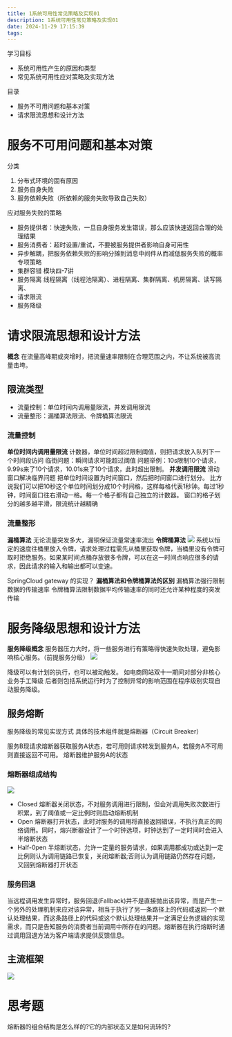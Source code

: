 ```yaml
---
title: 1系统可用性常见策略及实现01
description: 1系统可用性常见策略及实现01
date: 2024-11-29 17:15:39
tags:
---
```

学习目标
- 系统可用性产生的原因和类型
- 常见系统可用性应对策略及实现方法

目录
- 服务不可用问题和基本对策
- 请求限流思想和设计方法

# 服务不可用问题和基本对策
分类
1. 分布式环境的固有原因
2. 服务自身失败
3. 服务依赖失败（所依赖的服务失败导致自己失败）

应对服务失败的策略
- 服务提供者：快速失败，一旦自身服务发生错误，那么应该快速返回合理的处理结果
- 服务消费者：超时设置/重试，不要被服务提供者影响自身可用性
- 异步解耦，把服务依赖失败的影响分摊到消息中间件从而减低服务失败的概率
专项策略
- 集群容错
模块四-7讲
- 服务隔离
线程隔离（线程池隔离）、进程隔离、集群隔离、机房隔离、读写隔离、
- 请求限流
- 服务降级


# 请求限流思想和设计方法
**概念**
在流量高峰期或突增时，把流量速率限制在合理范围之内，不让系统被高流量击垮。
## 限流类型
- 流量控制：单位时间内调用量限流，并发调用限流
- 流量整形：漏桶算法限流、令牌桶算法限流
### 流量控制
**单位时间内调用量限流**
计数器，单位时间超过限制阈值，则把请求放入队列下一个时间段访问
临街问题：瞬间请求可能超过阈值
问题举例：10s限制10个请求，9.99s来了10个请求，10.01s来了10个请求，此时超出限制。
**并发调用限流**
滑动窗口解决临界问题
把单位时间设置为时间窗口，然后把时间窗口进行划分。
比方说我们可以把10秒这个单位时间划分成10个时间格，这样每格代表1秒钟。每过1秒钟，时间窗口往右滑动一格。每一个格子都有自己独立的计数器。
窗口的格子划分的越多越平滑，限流统计越精确
### 流量整形
**漏桶算法**
无论流量突发多大，漏铜保证流量常速率流出
**令牌桶算法**
![](流量整形-令牌桶算法.png)
系统以恒定的速度往桶里放入令牌，请求处理过程需先从桶里获取令牌，当桶里没有令牌可取时拒绝服务。如果某时间点桶存放很多令牌，可以在这一时间点响应很多的请求，因此请求的输入和输出都可以变速。

SpringCloud gateway 的实现？
**漏桶算法和令牌桶算法的区别**
漏桶算法强行限制数据的传输速率
令牌桶算法限制数据平均传输速率的同时还允许某种程度的突发传输

# 服务降级思想和设计方法
**服务降级概念**
服务器压力大时，将一些服务进行有策略得快速失败处理，避免影响核心服务。（前提服务分级）
![](服务降级.png)

降级可以有计划的执行，也可以被动触发。
如电商网站双十一期间对部分非核心业务手工降级
后者则包括系统运行时为了控制异常的影响范围在程序级别实现自动服务降级。

## 服务熔断
服务降级的常见实现方式
具体的技术组件就是熔断器（Circuit Breaker）

服务B现请求熔断器获取服务A状态，若可用则请求转发到服务A，若服务A不可用则直接返回不可用。
熔断器维护服务A的状态

### 熔断器组成结构
![](熔断器.png)

- Closed
熔断器关闭状态，不对服务调用进行限制，但会对调用失败次数进行积累，到了阈值或一定比例时则启动熔断机制
- Open
熔断器打开状态，此时对服务的调用将直接返回错误，不执行真正的网络调用。同时，熔兴断器设计了一个时钟选项，时钟达到了一定时间时会进入半熔断状态
- Half-0pen
半熔断状态，允许一定量的服务请求，如果调用都成功或达到一定比例则认为调用链路已恢复，关闭熔断器;否则认为调用链路仍然存在问题，又回到熔断器打开状态

### 服务回退
当远程调用发生异常时，服务回退(Fallback)并不是直接抛出该异常，而是产生一个另外的处理机制来应对该异常，相当于执行了另一条路径上的代码或返回一个默认处理结果，而这条路径上的代码或这个默认处理结果并一定满足业务逻辑的实现需求，而只是告知服务的消费者当前调用中所存在的问题。熔断器在执行熔断时通过调用回退方法为客户端请求提供反馈信息。

## 主流框架
![](框架对比.png)

# 思考题
熔断器的组合结构是怎么样的?它的内部状态又是如何流转的?